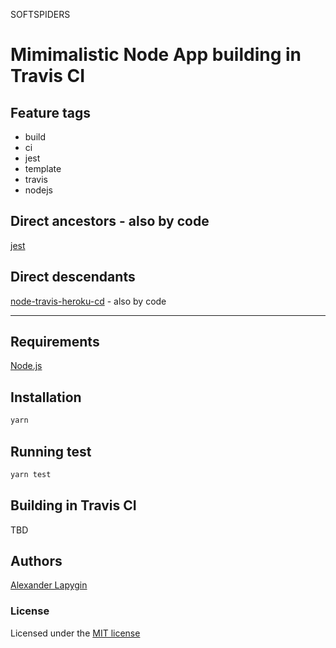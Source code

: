 SOFTSPIDERS

# Mimimalistic Node App building in Travis CI

## Feature tags

- build
- ci
- jest
- template
- travis
- nodejs

## Direct ancestors - also by code

[jest](https://github.com/softspider/jest)

## Direct descendants

[node-travis-heroku-cd](https://github.com/softspider/node-travis-heroku-cd) - also by code
 
 ---
 
## Requirements

[Node.js](https://nodejs.org/en/download/package-manager/)

## Installation

```sh
yarn
```

## Running test

```sh
yarn test
```

## Building in Travis CI

TBD

## Authors

[Alexander Lapygin](https://github.com/AlexanderLapygin)

### License

Licensed under the [MIT license](./LICENSE)
